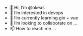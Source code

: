 - 👋 Hi, I’m @okeas
- 👀 I’m interested in devops
- 🌱 I’m currently learning gin + vue
- 💞️ I’m looking to collaborate on ...
- 📫 How to reach me ...

<!---
okeas/okeas is a ✨ special ✨ repository because its `README.md` (this file) appears on your GitHub profile.
You can click the Preview link to take a look at your changes.
--->
